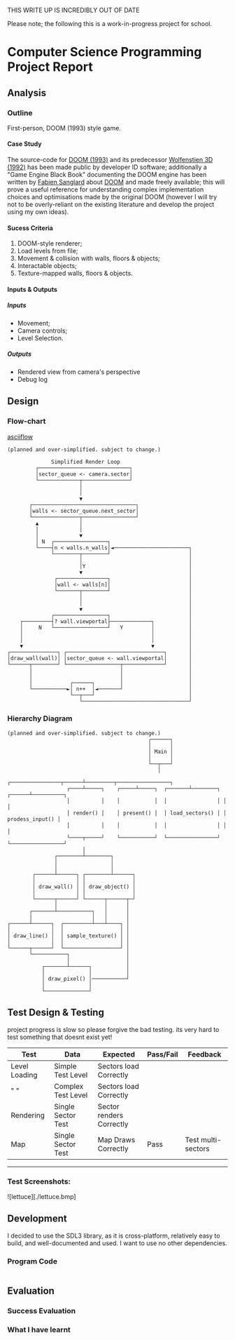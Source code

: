 THIS WRITE UP IS INCREDIBLY OUT OF DATE

Please note; the following this is a work-in-progress project for school.

# Computer Science Programming Project Report

## Analysis

### Outline
First-person, DOOM (1993) style game.

#### Case Study

The source-code for [DOOM (1993)](https://github.com/id-Software/DOOM) and its predecessor [Wolfenstien 3D (1992)](https://github.com/id-Software/wolf3d) has been made public by developer ID software; additionally a "Game Engine Black Book" documenting the DOOM engine has been written by [Fabien Sanglard](https://fabiensanglard.net) about [DOOM](https://fabiensanglard.net/gebbdoom) and made freely available; this will prove a useful reference for understanding complex implementation choices and optimisations made by the original DOOM (however I will try not to be overly-reliant on the existing literature and develop the project using my own ideas).

#### Sucess Criteria

1. DOOM-style renderer;
2. Load levels from file;
3. Movement & collision with walls, floors & objects;
4. Interactable objects;
5. Texture-mapped walls, floors & objects.

#### Inputs & Outputs

##### Inputs

- Movement;
- Camera controls; 
- Level Selection.

##### Outputs 

- Rendered view from camera's perspective
- Debug log

## Design 

### Flow-chart 
[asciiflow](https://asciiflow.com/)
```
(planned and over-simplified. subject to change.)

              Simplified Render Loop                       
         ┌─────────────────────────────┐                   
         │sector_queue <- camera.sector│                   
         └─────────────┬───────────────┘                   
                       │                                   
                       │                                   
                       ▼                                   
       ┌─────────────────────────────────┐                 
       │walls <- sector_queue.next_sector│                 
       └───────────────┬─────────────────┘                 
         ▲             │                                   
         │             │                                   
         │             ▼                                   
         │ N  ┌─────────────────┐                          
         └────┤n < walls.n_walls│◄────────────────────────┐
              └────────┬────────┘                         │
                       │                                  │
                       │Y                                 │
                       ▼                                  │
               ┌────────────────┐                         │
               │wall <- walls[n]│                         │
               └───────┬────────┘                         │
                       │                                  │
                       │                                  │
                       ▼                                  │
              ┌─────────────────┐                         │
    ┌─────────┤? wall.viewportal├─────────────┐           │
    │     N   └─────────────────┘   Y         │           │
    │                                         │           │
    │                                         │           │
    ▼                                         ▼           │
┌───────────────┐ ┌───────────────────────────────┐       │
│draw_wall(wall)│ │sector_queue <- wall.viewportal│       │
└──────┬────────┘ └─────────────────┬─────────────┘       │
       │                            │                     │
       │                            │                     │
       │            ┌──────┐        │                     │
       └───────────►│ n++  │◄───────┘                     │
                    └──┬───┘                              │
                       └──────────────────────────────────┘
```



### Hierarchy Diagram
```
(planned and over-simplified. subject to change.)
                                             ┌──────┐                                   
                                             │      │                                   
                                             │ Main │                                   
                                             │      │                                   
                                             └──┬───┘                                   
                                                │                                       
                        ┌────────────────┬──────┴─────────┬─────────────────┐           
                   ┌────┴─────┐    ┌─────┴─────┐  ┌───────┴────────┐ ┌──────┴──────────┐
                   │          │    │           │  │                │ │                 │
                   │ render() │    │ present() │  │ load_sectors() │ │ prodess_input() │
                   │          │    │           │  │                │ │                 │
                   └────┬─────┘    └───────────┘  └────────────────┘ └─────────────────┘
                        │                                                               
               ┌────────┴────────┐                                                      
               │                 │                                                      
               │                 │                                                      
        ┌──────┴──────┐ ┌────────┴──────┐                                               
        │             │ │               │                                               
        │ draw_wall() │ │ draw_object() │                                               
        │             │ │               │                                               
        └──────┬──────┘ └──────┬──────┬─┘                                               
               │               │      │                                                 
       ┌───────┴───────────┐   │      │                                                 
       │                   │   │      │                                                 
┌──────┴──────┐  ┌─────────┴───┴────┐ │                                                 
│             │  │                  │ │                                                 
│ draw_line() │  │ sample_texture() │ │                                                 
│             │  │                  │ │                                                 
└──────┬──────┘  └──────────────────┘ │                                                 
       └───────────┐                  │                                                 
                   │                  │                                                 
           ┌───────┴──────┐           │                                                 
           │              │           │                                                 
           │ draw_pixel() │───────────┘                                                 
           │              │                                                             
           └──────────────┘                                                             
```

## Test Design & Testing 

project progress is slow so please forgive the bad testing. its very hard to test something that doesnt exist yet! 

| Test  | Data | Expected    | Pass/Fail | Feedback  | 
| ----- | ---- | ----------- | --------- | --------- |
| Level Loading | Simple Test Level  | Sectors load Correctly | | |
| "           " | Complex Test Level | Sectors load Correctly | | |
| Rendering | Single Sector Test | Sector renders Correctly | | |
| Map | Single Sector Test | Map Draws Correctly | Pass | Test multi-sectors | 
----
### Test Screenshots:
![lettuce][./lettuce.bmp]


## Development

I decided to use the SDL3 library, as it is cross-platform, relatively easy to build, and well-documented and used. I want to use no other dependencies.

### Program Code 
```

```

## Evaluation 

### Success Evaluation

### What I have learnt
